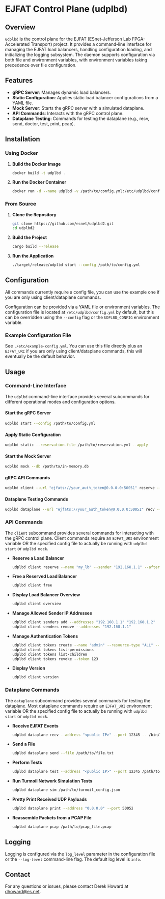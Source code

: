 # EJFAT Control Plane (udplbd)

## Overview

`udplbd` is the control plane for the EJFAT (ESnet-Jefferson Lab FPGA-Accelerated Transport) project. It provides a command-line interface for managing the EJFAT load balancers, handling configuration loading, and initializing the logging subsystem. The daemon supports configuration via both file and environment variables, with environment variables taking precedence over file configuration.

## Features

- **gRPC Server**: Manages dynamic load balancers.
- **Static Configuration**: Applies static load balancer configurations from a YAML file.
- **Mock Server**: Starts the gRPC server with a simulated dataplane.
- **API Commands**: Interacts with the gRPC control plane.
- **Dataplane Testing**: Commands for testing the dataplane (e.g., recv, send, doctor, test, print, pcap).

## Installation

### Using Docker

1. **Build the Docker Image**

   ```bash
   docker build -t udplbd .
   ```

2. **Run the Docker Container**

   ```bash
   docker run -d --name udplbd -v /path/to/config.yml:/etc/udplbd/config.yml udplbd
   ```

### From Source

1. **Clone the Repository**

   ```bash
   git clone https://github.com/esnet/udplbd2.git
   cd udplbd2
   ```

2. **Build the Project**

   ```bash
   cargo build --release
   ```

3. **Run the Application**

   ```bash
   ./target/release/udplbd start --config /path/to/config.yml
   ```

## Configuration

All commands currently require a config file, you can use the example one if you are only using client/dataplane commands.

Configuration can be provided via a YAML file or environment variables. The configuration file is located at `/etc/udplbd/config.yml` by default, but this can be overridden using the `--config` flag or the `UDPLBD_CONFIG` environment variable.

### Example Configuration File

See `./etc/example-config.yml`. You can use this file directly plus an `EJFAT_URI` if you are only using client/dataplane commands, this will eventually be the default behavior.

## Usage

### Command-Line Interface

The `udplbd` command-line interface provides several subcommands for different operational modes and configuration options.

#### Start the gRPC Server

```bash
udplbd start --config /path/to/config.yml
```

#### Apply Static Configuration

```bash
udplbd static --reservation-file /path/to/reservation.yml --apply
```

#### Start the Mock Server

```bash
udplbd mock --db /path/to/in-memory.db
```

#### gRPC API Commands

```bash
udplbd client --url "ejfats://your_auth_token@0.0.0.0:50051" reserve --name "my_lb" --sender "192.168.1.123" --after "1hour"
```

#### Dataplane Testing Commands

```bash
udplbd dataplane --url "ejfats://your_auth_token@0.0.0.0:50051" recv --address "192.168.1.123" --port 50052 --command "cat"
```

### API Commands

The `client` subcommand provides several commands for interacting with the gRPC control plane. Client commands require an `EJFAT_URI` environment variable OR the specified config file to actually be running with `udplbd start` or `udplbd mock`.

- **Reserve a Load Balancer**

  ```bash
  udplbd client reserve --name "my_lb" --sender "192.168.1.1" --after "1hour"
  ```

- **Free a Reserved Load Balancer**

  ```bash
  udplbd client free
  ```

- **Display Load Balancer Overview**

  ```bash
  udplbd client overview
  ```

- **Manage Allowed Sender IP Addresses**

  ```bash
  udplbd client senders add --addresses "192.168.1.1" "192.168.1.2"
  udplbd client senders remove --addresses "192.168.1.1"
  ```

- **Manage Authentication Tokens**

  ```bash
  udplbd client tokens create --name "admin" --resource-type "ALL" --permission "READ"
  udplbd client tokens list-permissions
  udplbd client tokens list-children
  udplbd client tokens revoke --token 123
  ```

- **Display Version**

  ```bash
  udplbd client version
  ```

### Dataplane Commands

The `dataplane` subcommand provides several commands for testing the dataplane. Most dataplane commands require an `EJFAT_URI` environment variable OR the specified config file to actually be running with `udplbd start` or `udplbd mock`.

- **Receive EJFAT Events**

  ```bash
  udplbd dataplane recv --address "<public IP>" --port 12345 -- /bin/cat
  ```

- **Send a File**

  ```bash
  udplbd dataplane send --file /path/to/file.txt
  ```

- **Perform Tests**

  ```bash
  udplbd dataplane test --address "<public IP>" --port 12345 /path/to/test_config.json
  ```

- **Run Turmoil Network Simulation Tests**

  ```bash
  udplbd dataplane sim /path/to/turmoil_config.json
  ```

- **Pretty Print Received UDP Payloads**

  ```bash
  udplbd dataplane print --address "0.0.0.0" --port 50052
  ```

- **Reassemble Packets from a PCAP File**

  ```bash
  udplbd dataplane pcap /path/to/pcap_file.pcap
  ```

## Logging

Logging is configured via the `log_level` parameter in the configuration file or the `--log-level` command-line flag. The default log level is `info`.

## Contact

For any questions or issues, please contact Derek Howard at [dhoward@es.net](mailto:dhoward@es.net).
